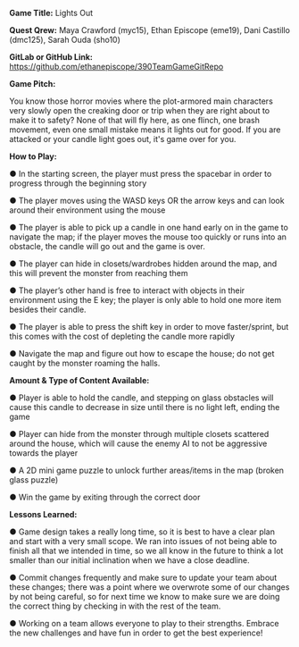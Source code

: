 **Game Title:** Lights Out

**Quest Qrew:** Maya Crawford (myc15), Ethan Episcope (eme19), Dani Castillo (dmc125), Sarah
Ouda (sho10)

**GitLab or GitHub Link:** https://github.com/ethanepiscope/390TeamGameGitRepo

**Game Pitch:** 

You know those horror movies where the plot-armored main characters very slowly
open the creaking door or trip when they are right about to make it to safety? None of that will fly
here, as one flinch, one brash movement, even one small mistake means it lights out for good. If
you are attacked or your candle light goes out, it's game over for you.

**How to Play:**

● In the starting screen, the player must press the spacebar in order to progress through
the beginning story

● The player moves using the WASD keys OR the arrow keys and can look around their
environment using the mouse

● The player is able to pick up a candle in one hand early on in the game to navigate the
map; if the player moves the mouse too quickly or runs into an obstacle, the candle will
go out and the game is over.

● The player can hide in closets/wardrobes hidden around the map, and this will prevent
the monster from reaching them

● The player’s other hand is free to interact with objects in their environment using the E
key; the player is only able to hold one more item besides their candle.

● The player is able to press the shift key in order to move faster/sprint, but this comes
with the cost of depleting the candle more rapidly

● Navigate the map and figure out how to escape the house; do not get caught by the
monster roaming the halls.

**Amount & Type of Content Available:**

● Player is able to hold the candle, and stepping on glass obstacles will cause this candle
to decrease in size until there is no light left, ending the game

● Player can hide from the monster through multiple closets scattered around the house,
which will cause the enemy AI to not be aggressive towards the player

● A 2D mini game puzzle to unlock further areas/items in the map (broken glass puzzle)

● Win the game by exiting through the correct door

**Lessons Learned:**

● Game design takes a really long time, so it is best to have a clear plan and start with a
very small scope. We ran into issues of not being able to finish all that we intended in
time, so we all know in the future to think a lot smaller than our initial inclination when we
have a close deadline.

● Commit changes frequently and make sure to update your team about these changes;
there was a point where we overwrote some of our changes by not being careful, so for
next time we know to make sure we are doing the correct thing by checking in with the
rest of the team.

● Working on a team allows everyone to play to their strengths. Embrace the new
challenges and have fun in order to get the best experience!
